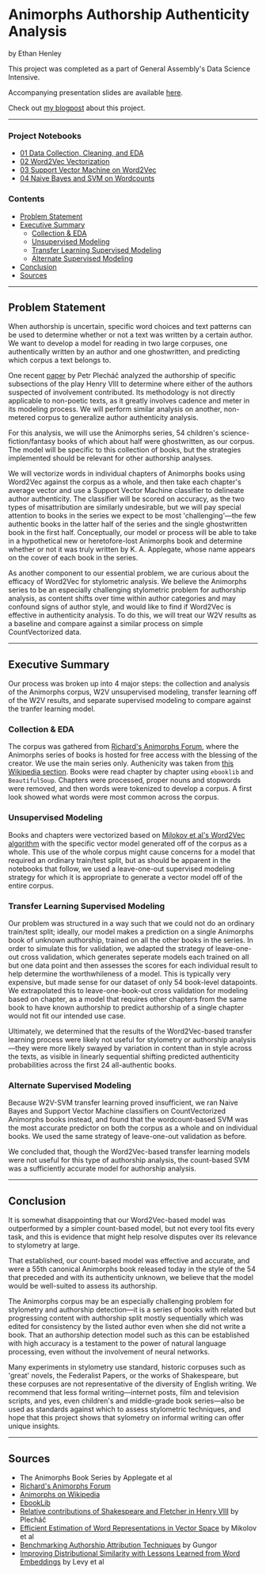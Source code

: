 # Animorphs Authorship Authenticity Analysis
by Ethan Henley

This project was completed as a part of General Assembly's Data Science Intensive.

Accompanying presentation slides are available [here](https://docs.google.com/presentation/d/1BiTmmlA9NHCJK9DpghS24qIV3t3f4j6nthsajDjlGR0).

Check out [my blogpost](https://medium.com/@EthanHenley/authorship-authenticity-analysis-the-animorphs-series-66aef04fbf31) about this project.

---

### Project Notebooks
- [01 Data Collection, Cleaning, and EDA](./code/01_collection_cleaning_eda.ipynb)
- [02 Word2Vec Vectorization](./code/02_w2v.ipynb)
- [03 Support Vector Machine on Word2Vec](./code/03_svm_on_w2v.ipynb)
- [04 Naive Bayes and SVM on Wordcounts](./code/04_classifiers_on_words.ipynb)

### Contents
- [Problem Statement](#Problem-Statement)
- [Executive Summary](#Executive-Summary)
    - [Collection & EDA](#Collection-&-EDA)
    - [Unsupervised Modeling](#Unsupervised-Modeling)
    - [Transfer Learning Supervised Modeling](#Transfer-Learning-Supervised-Modeling)
    - [Alternate Supervised Modeling](#Alternate-Supervised-Modeling)
- [Conclusion](#Conclusion)
- [Sources](#Sources)

---

## Problem Statement

When authorship is uncertain, specific word choices and text patterns can be used to determine whether or not a text was written by a certain author. We want to develop a model for reading in two large corpuses, one authentically written by an author and one ghostwritten, and predicting which corpus a text belongs to. 

One recent [paper](https://arxiv.org/abs/1911.05652) by Petr Plecháč analyzed the authorship of specific subsections of the play Henry VIII to determine where either of the authors suspected of involvement contributed. Its methodology is not directly applicable to non-poetic texts, as it greatly involves cadence and meter in its modeling process. We will perform similar analysis on another, non-metered corpus to generalize author authenticity analysis.

For this analysis, we will use the Animorphs series, 54 children's science-fiction/fantasy books of which about half were ghostwritten, as our corpus. The model will be specific to this collection of books, but the strategies implemented should be relevant for other authorship analyses. 

We will vectorize words in individual chapters of Animorphs books using Word2Vec against the corpus as a whole, and then take each chapter's average vector and use a Support Vector Machine classifier to delineate author authenticity. The classifier will be scored on accuracy, as the two types of misattribution are similarly undesirable, but we will pay special attention to books in the series we expect to be most 'challenging'—the few authentic books in the latter half of the series and the single ghostwritten book in the first half. Conceptually, our model or process will be able to take in a hypothetical new or heretofore-lost Animorphs book and determine whether or not it was truly written by K. A. Applegate, whose name appears on the cover of each book in the series.

As another component to our essential problem, we are curious about the efficacy of Word2Vec for stylometric analysis. We believe the Animorphs series to be an especially challenging stylometric problem for authorship analysis, as content shifts over time within author categories and may confound signs of author style, and would like to find if Word2Vec is effective in authenticity analysis. To do this, we will treat our W2V results as a baseline and compare against a similar process on simple CountVectorized data. 

---

## Executive Summary

Our process was broken up into 4 major steps: the collection and analysis of the Animorphs corpus, W2V unsupervised modeling, transfer learning off of the W2V results, and separate supervised modeling to compare against the tranfer learning model.

### Collection & EDA

The corpus was gathered from [Richard's Animorphs Forum](https://animorphsforum.com/ebooks/), where the Animorphs series of books is hosted for free access with the blessing of the creator. We use the main series only. Authenicity was taken from [this Wikipedia section](https://en.wikipedia.org/wiki/Animorphs#Ghostwriters). Books were read chapter by chapter using `ebooklib` and `BeautifulSoup`. Chapters were processed, proper nouns and stopwords were removed, and then words were tokenized to develop a corpus. A first look showed what words were most common across the corpus.

### Unsupervised Modeling

Books and chapters were vectorized based on [Milokov et al's Word2Vec algorithm](https://arxiv.org/abs/1301.3781) with the specific vector model generated off of the corpus as a whole. This use of the whole corpus might cause concerns for a model that required an ordinary train/test split, but as should be apparent in the notebooks that follow, we used a leave-one-out supervised modeling strategy for which it is appropriate to generate a vector model off of the entire corpus.

### Transfer Learning Supervised Modeling

Our problem was structured in a way such that we could not do an ordinary train/test split; ideally, our model makes a prediction on a single Animorphs book of unknown authorship, trained on all the other books in the series. In order to simulate this for validation, we adapted the strategy of leave-one-out cross validation, which generates seperate models each trained on all but one data point and then assesses the scores for each individual result to help determine the worthwhileness of a model. This is typically very expensive, but made sense for our dataset of only 54 book-level datapoints. We extrapolated this to leave-one-book-out cross validation for modeling based on chapter, as a model that requires other chapters from the same book to have known authorship to predict authorship of a single chapter would not fit our intended use case.

Ultimately, we determined that the results of the Word2Vec-based transfer learning process were likely not useful for stylometry or authorship analysis—they were more likely swayed by variation in content than in style across the texts, as visible in linearly sequential shifting predicted authenticity probabilities across the first 24 all-authentic books.

### Alternate Supervised Modeling

Because W2V-SVM transfer learning proved insufficient, we ran Naive Bayes and Support Vector Machine classifiers on CountVectorized Animorphs books instead, and found that the wordcount-based SVM was the most accurate predictor on both the corpus as a whole and on individual books. We used the same strategy of leave-one-out validation as before. 

We concluded that, though the Word2Vec-based transfer learning models were not useful for this type of authorship analysis, the count-based SVM was a sufficiently accurate model for authorship analysis.

---

## Conclusion

It is somewhat disappointing that our Word2Vec-based model was outperformed by a simpler count-based model, but not every tool fits every task, and this is evidence that might help resolve disputes over its relevance to stylometry at large. 

That established, our count-based model was effective and accurate, and were a 55th canonical Animorphs book released today in the style of the 54 that preceded and with its authenticity unknown, we believe that the model would be well-suited to assess its authorship.

The Animorphs corpus may be an especially challenging problem for stylometry and authorship detection—it is a series of books with related but progressing content with authorship split mostly sequentially which was edited for consistency by the listed author even when she did not write a book. That an authorship detection model such as this can be established with high accuracy is a testament to the power of natural language processing, even without the involvement of neural networks. 

Many experiments in stylometry use standard, historic corpuses such as 'great' novels, the Federalist Papers, or the works of Shakespeare, but these corpuses are not representative of the diversity of English writing. We recommend that less formal writing—internet posts, film and television scripts, and yes, even children's and middle-grade book series—also be used as standards against which to assess stylometric techniques, and hope that this project shows that sylometry on informal writing can offer unique insights.

---

## Sources
- The Animorphs Book Series by Applegate et al
- [Richard's Animorphs Forum](https://animorphsforum.com/ebooks/)
- [Animorphs on Wikipedia](https://en.wikipedia.org/wiki/Animorphs)
- [EbookLib](https://pypi.org/project/EbookLib/)
- [Relative contributions of Shakespeare and Fletcher in Henry VIII](https://arxiv.org/abs/1911.05652) by Plecháč
- [Efficient Estimation of Word Representations in Vector Space](https://arxiv.org/abs/1301.3781) by Mikolov et al
- [Benchmarking Authorship Attribution Techniques](https://scholarworks.iupui.edu/handle/1805/15938) by Gungor
- [Improving Distributional Similarity with Lessons Learned from Word Embeddings](https://www.aclweb.org/anthology/Q15-1016/) by Levy et al
